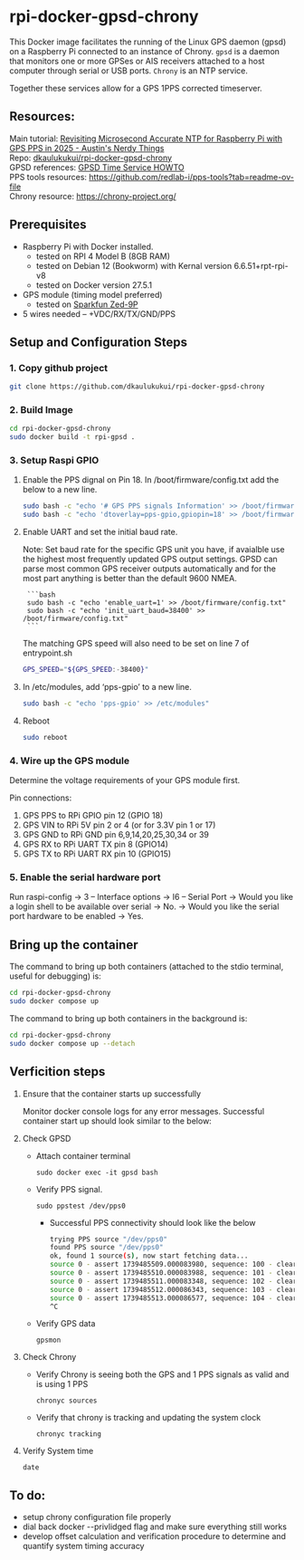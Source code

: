 # rpi-docker-gpsd-chrony

This Docker image facilitates the running of the Linux GPS daemon (gpsd) on a 
Raspberry Pi connected to an instance of Chrony. `gpsd` is a daemon 
that monitors one or more GPSes or AIS receivers attached to a host computer 
through serial or USB ports. `Chrony` is an NTP service.  

Together these services allow for a GPS 1PPS corrected timeserver. 

## Resources: 


Main tutorial:  [Revisiting Microsecond Accurate NTP for Raspberry Pi with GPS PPS in 2025 - Austin's Nerdy Things](https://austinsnerdythings.com/2025/02/14/revisiting-microsecond-accurate-ntp-for-raspberry-pi-with-gps-pps-in-2025/) <br>
Repo:  [dkaulukukui/rpi-docker-gpsd-chrony](https://github.com/dkaulukukui/rpi-docker-gpsd-chrony) <br>
GPSD references:  [GPSD Time Service HOWTO](https://gpsd.gitlab.io/gpsd/gpsd-time-service-howto.html) <br>
PPS tools resources: https://github.com/redlab-i/pps-tools?tab=readme-ov-file <br>
Chrony resource: https://chrony-project.org/ <br>


## Prerequisites

- Raspberry Pi with Docker installed.
    - tested on RPI 4 Model B (8GB RAM) 
    - tested on Debian 12 (Bookworm) with Kernal version 6.6.51+rpt-rpi-v8
    - tested on Docker version 27.5.1
- GPS module (timing model preferred)
    - tested on [Sparkfun Zed-9P](https://www.sparkfun.com/sparkfun-gps-rtk-sma-breakout-zed-f9p-qwiic.html)
- 5 wires needed – +VDC/RX/TX/GND/PPS

## Setup and Configuration Steps

### 1. Copy github project 

```bash
git clone https://github.com/dkaulukukui/rpi-docker-gpsd-chrony
```

### 2. Build Image

```bash
cd rpi-docker-gpsd-chrony
sudo docker build -t rpi-gpsd .
```

### 3. Setup Raspi GPIO
1. Enable the PPS dignal on Pin 18. In /boot/firmware/config.txt add the below to a new line.

    ```bash
    sudo bash -c "echo '# GPS PPS signals Information' >> /boot/firmware/config.txt"
    sudo bash -c "echo 'dtoverlay=pps-gpio,gpiopin=18' >> /boot/firmware/config.txt"
    ``` 

2. Enable UART and set the initial baud rate. 

    Note: Set baud rate for the specific GPS unit you have, if avaialble use the highest most frequently updated GPS output settings.  GPSD can parse most common GPS receiver outputs automatically and for the most part anything is better than the default 9600 NMEA.

        ```bash
        sudo bash -c "echo 'enable_uart=1' >> /boot/firmware/config.txt"
        sudo bash -c "echo 'init_uart_baud=38400' >> /boot/firmware/config.txt"
        ```

    The matching GPS speed will also need to be set on line 7 of entrypoint.sh

    ```bash
    GPS_SPEED="${GPS_SPEED:-38400}"
    ```


3. In /etc/modules, add ‘pps-gpio’ to a new line.

    ```bash 
    sudo bash -c "echo 'pps-gpio' >> /etc/modules"
    ```

4. Reboot

    ```bash
    sudo reboot
    ```

### 4. Wire up the GPS module

Determine the voltage requirements of your GPS module first. 

Pin connections:

1. GPS PPS to RPi GPIO pin 12 (GPIO 18)
2. GPS VIN to RPi 5V pin 2 or 4 (or for 3.3V pin 1 or 17)
3. GPS GND to RPi GND pin 6,9,14,20,25,30,34 or 39
4. GPS RX to RPi UART TX pin 8 (GPIO14)
5. GPS TX to RPi UART RX pin 10 (GPIO15)

### 5. Enable the serial hardware port

Run raspi-config -> 3 – Interface options -> I6 – Serial Port -> Would you like a login shell to be available over serial -> No. -> Would you like the serial port hardware to be enabled -> Yes.

## Bring up the container

The command to bring up both containers (attached to the stdio terminal, useful for debugging) is:

```bash 
cd rpi-docker-gpsd-chrony
sudo docker compose up 
```

The command to bring up both containers in the background is:

```bash 
cd rpi-docker-gpsd-chrony
sudo docker compose up --detach
```

## Verficition steps

1. Ensure that the container starts up successfully

    Monitor docker console logs for any error messages.  Successful container start up should look similar to the below: 

<Insert Image of Console output showing successful container startup>


2. Check GPSD 

    - Attach container terminal 

        ```sudo docker exec -it gpsd bash```

    - Verify PPS signal.

        ```sudo ppstest /dev/pps0 ```

        - Successful PPS connectivity should look like the below

            ```bash
            trying PPS source "/dev/pps0"
            found PPS source "/dev/pps0"
            ok, found 1 source(s), now start fetching data...
            source 0 - assert 1739485509.000083980, sequence: 100 - clear  0.000000000, sequence: 0
            source 0 - assert 1739485510.000083988, sequence: 101 - clear  0.000000000, sequence: 0
            source 0 - assert 1739485511.000083348, sequence: 102 - clear  0.000000000, sequence: 0
            source 0 - assert 1739485512.000086343, sequence: 103 - clear  0.000000000, sequence: 0
            source 0 - assert 1739485513.000086577, sequence: 104 - clear  0.000000000, sequence: 0
            ^C
            ```

    - Verify GPS data

        ```gpsmon```

3. Check Chrony

    - Verify Chrony is seeing both the GPS and 1 PPS signals as valid and is using 1 PPS

        ```chronyc sources```

        <Insert image showing the output of chronyc sources>

    - Verify that chrony is tracking and updating the system clock

        ```chronyc tracking```

4. Verify System time

    ```date```
			
## To do: 
- setup chrony configuration file properly
- dial back docker --privlidged flag and make sure everything still works
- develop offset calculation and verification procedure to determine and quantify system timing accuracy

